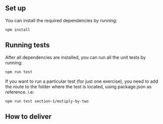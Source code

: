 ## Set up

You can install the required dependencies by running:

`npm install`


## Running tests

After all dependencies are installed, you can run all the unit tests by running:

`npm run test`

If you want to run a particular test (for just one exercise), you need to add the route to the folder where the test is located, using package.json as reference. i.e:

`npm run test section-1/mutiply-by-two`

## How to deliver